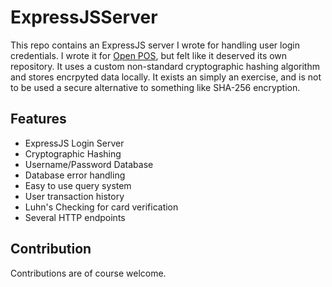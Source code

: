 # ExpressJSServer

This repo contains an ExpressJS server I wrote for handling user login credentials. I wrote it for [Open POS](https://github.com/ReeseHatfield/OpenPOS), but felt like it deserved its own repository. It uses a custom non-standard cryptographic hashing algorithm and stores encrpyted data locally. It exists an simply an exercise, and is not to be used a secure alternative to something like SHA-256 encryption.

## Features
- ExpressJS Login Server
- Cryptographic Hashing
- Username/Password Database
- Database error handling
- Easy to use query system
- User transaction history
- Luhn's Checking for card verification
- Several HTTP endpoints

## Contribution
Contributions are of course welcome.

